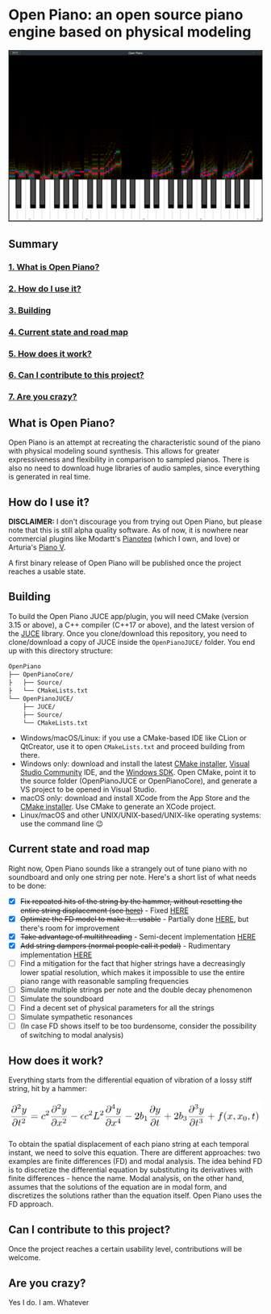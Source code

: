 # Open Piano: an open source piano engine based on physical modeling

![](Documentation/Images/openpiano_spectrogram_screenshot.png)

## Summary
### [1. What is Open Piano?](#what-is-open-piano)
### [2. How do I use it?](#how-do-i-use-it)
### [3. Building](#building)
### [4. Current state and road map](#current-state-and-road-map)
### [5. How does it work?](#how-does-it-work)
### [6. Can I contribute to this project?](#can-i-contribute-to-this-project)
### [7. Are you crazy?](#are-you-crazy)


## What is Open Piano?
Open Piano is an attempt at recreating the characteristic sound of the piano with physical modeling sound synthesis. This allows for greater expressiveness and flexibility in comparison to sampled pianos. There is also no need to download huge libraries of audio samples, since everything is generated in real time.

## How do I use it?
**DISCLAIMER:** I don't discourage you from trying out Open Piano, but please note that this is still alpha quality software. As of now, it is nowhere near commercial plugins like Modartt's [Pianoteq](https://www.modartt.com/pianoteq) (which I own, and love) or Arturia's [Piano V](https://www.arturia.com/products/analog-classics/piano-v/overview). 

A first binary release of Open Piano will be published once the project reaches a usable state.

## Building
To build the Open Piano JUCE app/plugin, you will need CMake (version 3.15 or above), a C++ compiler (C++17 or above), and the latest version of the [JUCE](https://github.com/juce-framework/JUCE) library. Once you clone/download this repository, you need to clone/download a copy of JUCE inside the `OpenPianoJUCE/` folder. You end up with this directory structure:

```
OpenPiano
├── OpenPianoCore/
├   ├── Source/
├   └── CMakeLists.txt
└── OpenPianoJUCE/
    ├── JUCE/
    ├── Source/
    └── CMakeLists.txt
```
* Windows/macOS/Linux: if you use a CMake-based IDE like CLion or QtCreator, use it to open `CMakeLists.txt` and proceed building from there.
* Windows only: download and install the latest [CMake installer](https://cmake.org/download/), [Visual Studio Community](https://visualstudio.microsoft.com/vs/community/) IDE, and the [Windows SDK](https://developer.microsoft.com/en-us/windows/downloads/windows-sdk/). Open CMake, point it to the source folder (OpenPianoJUCE or OpenPianoCore), and generate a VS project to be opened in Visual Studio.
* macOS only: download and install XCode from the App Store and the [CMake installer](https://cmake.org/download/). Use CMake to generate an XCode project.
* Linux/macOS and other UNIX/UNIX-based/UNIX-like operating systems: use the command line :wink:

## Current state and road map
Right now, Open Piano sounds like a strangely out of tune piano with no soundboard and only one string per note. Here's a short list of what needs to be done:
* [x] ~~Fix repeated hits of the string by the hammer, without resetting the entire string displacement (see [here](https://github.com/michele-perrone/OpenPiano/blob/c338f46ce50802265661e2898c5619e9c2654629/OpenPianoCore/string_hammer.h#L307))~~ - Fixed [HERE](https://github.com/michele-perrone/OpenPiano/commit/d0461f860075b43f8b4d246c1d99371dc0ab606f) 
* [x] ~~Optimize the FD model to make it... usable~~ - Partially done [HERE](https://github.com/michele-perrone/OpenPiano/commit/eb89378566dbc875619000024de95a31c819be7c), but there's room for improvement
* [x] ~~Take advantage of multithreading~~ - Semi-decent implementation [HERE](https://github.com/michele-perrone/OpenPiano/commit/c8868d6180c09d2e3bc9c06715db37fbe9c68205)
* [x] ~~Add string dampers (normal people call it pedal)~~ - Rudimentary implementation [HERE](https://github.com/michele-perrone/OpenPiano/commit/79f3d8d2aae4c2b4e68de793d5fe940273fde638)
* [ ] Find a mitigation for the fact that higher strings have a decreasingly lower spatial resolution, which makes it impossible to use the entire piano range with reasonable sampling frequencies
* [ ] Simulate multiple strings per note and the double decay phenomenon
* [ ] Simulate the soundboard
* [ ] Find a decent set of physical parameters for all the strings
* [ ] Simulate sympathetic resonances
* [ ] (In case FD shows itself to be too burdensome, consider the possibility of switching to modal analysis)

## How does it work?
Everything starts from the differential equation of vibration of a lossy stiff string, hit by a hammer:

![](Documentation/Images/stiff_string_differential_equation.png)

To obtain the spatial displacement of each piano string at each temporal instant, we need to solve this equation. There are different approaches: two examples are finite differences (FD) and modal analysis. The idea behind FD is to discretize the differential equation by substituting its derivatives with finite differences - hence the name. Modal analysis, on the other hand, assumes that the solutions of the equation are in modal form, and discretizes the solutions rather than the equation itself. Open Piano uses the FD approach.

## Can I contribute to this project?
Once the project reaches a certain usability level, contributions will be welcome.

## Are you crazy?
Yes I do. I am. Whatever
